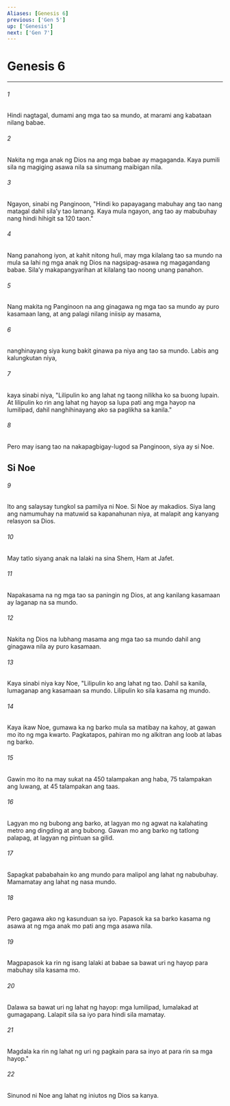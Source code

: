 ```yaml
---
Aliases: [Genesis 6]
previous: ['Gen 5']
up: ['Genesis']
next: ['Gen 7']
---
```

# Genesis 6

***


###### 1 


Hindi nagtagal, dumami ang mga tao sa mundo, at marami ang kabataan nilang babae. 


###### 2 


Nakita ng mga anak ng Dios na ang mga babae ay magaganda. Kaya pumili sila ng magiging asawa nila sa sinumang maibigan nila. 


###### 3 


Ngayon, sinabi ng Panginoon, "Hindi ko papayagang mabuhay ang tao nang matagal dahil silaʼy tao lamang. Kaya mula ngayon, ang tao ay mabubuhay nang hindi hihigit sa 120 taon." 


###### 4 


Nang panahong iyon, at kahit nitong huli, may mga kilalang tao sa mundo na mula sa lahi ng mga anak ng Dios na nagsipag-asawa ng magagandang babae. Silaʼy makapangyarihan at kilalang tao noong unang panahon. 


###### 5 


Nang makita ng Panginoon na ang ginagawa ng mga tao sa mundo ay puro kasamaan lang, at ang palagi nilang iniisip ay masama, 


###### 6 


nanghinayang siya kung bakit ginawa pa niya ang tao sa mundo. Labis ang kalungkutan niya, 


###### 7 


kaya sinabi niya, "Lilipulin ko ang lahat ng taong nilikha ko sa buong lupain. At lilipulin ko rin ang lahat ng hayop sa lupa pati ang mga hayop na lumilipad, dahil nanghihinayang ako sa paglikha sa kanila." 


###### 8 


Pero may isang tao na nakapagbigay-lugod sa Panginoon, siya ay si Noe.

## Si Noe 


###### 9 


Ito ang salaysay tungkol sa pamilya ni Noe. Si Noe ay makadios. Siya lang ang namumuhay na matuwid sa kapanahunan niya, at malapit ang kanyang relasyon sa Dios. 


###### 10 


May tatlo siyang anak na lalaki na sina Shem, Ham at Jafet. 


###### 11 


Napakasama na ng mga tao sa paningin ng Dios, at ang kanilang kasamaan ay laganap na sa mundo. 


###### 12 


Nakita ng Dios na lubhang masama ang mga tao sa mundo dahil ang ginagawa nila ay puro kasamaan. 


###### 13 


Kaya sinabi niya kay Noe, "Lilipulin ko ang lahat ng tao. Dahil sa kanila, lumaganap ang kasamaan sa mundo. Lilipulin ko sila kasama ng mundo. 


###### 14 


Kaya ikaw Noe, gumawa ka ng barko mula sa matibay na kahoy, at gawan mo ito ng mga kwarto. Pagkatapos, pahiran mo ng alkitran ang loob at labas ng barko. 


###### 15 


Gawin mo ito na may sukat na 450 talampakan ang haba, 75 talampakan ang luwang, at 45 talampakan ang taas. 


###### 16 


Lagyan mo ng bubong ang barko, at lagyan mo ng agwat na kalahating metro ang dingding at ang bubong. Gawan mo ang barko ng tatlong palapag, at lagyan ng pintuan sa gilid. 


###### 17 


Sapagkat pababahain ko ang mundo para malipol ang lahat ng nabubuhay. Mamamatay ang lahat ng nasa mundo. 


###### 18 


Pero gagawa ako ng kasunduan sa iyo. Papasok ka sa barko kasama ng asawa at ng mga anak mo pati ang mga asawa nila. 


###### 19 


Magpapasok ka rin ng isang lalaki at babae sa bawat uri ng hayop para mabuhay sila kasama mo. 


###### 20 


Dalawa sa bawat uri ng lahat ng hayop: mga lumilipad, lumalakad at gumagapang. Lalapit sila sa iyo para hindi sila mamatay. 


###### 21 


Magdala ka rin ng lahat ng uri ng pagkain para sa inyo at para rin sa mga hayop." 


###### 22 


Sinunod ni Noe ang lahat ng iniutos ng Dios sa kanya.
